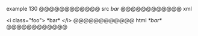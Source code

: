 example 130
@@@@@@@@@@@@ src
<i class="foo">
*bar*
</i>
@@@@@@@@@@@@ xml
<?xml version="1.0" encoding="UTF-8"?>
<!DOCTYPE document SYSTEM "CommonMark.dtd">
<document xmlns="http://commonmark.org/xml/1.0">
  <html_block>&lt;i class=&quot;foo&quot;&gt;
*bar*
&lt;/i&gt;
</html_block>
</document>
@@@@@@@@@@@@ html
<i class="foo">
*bar*
</i>
@@@@@@@@@@@@
